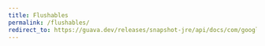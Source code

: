 ```yaml
---
title: Flushables
permalink: /flushables/
redirect_to: https://guava.dev/releases/snapshot-jre/api/docs/com/google/common/io/Flushables.html
---
```

